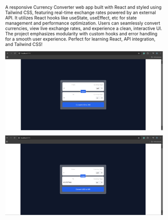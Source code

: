 A responsive Currency Converter web app built with React and styled using Tailwind CSS, featuring real-time exchange rates powered by an external API. It utilizes React hooks like useState, useEffect, etc for state management and performance optimization. Users can seamlessly convert currencies, view live exchange rates, and experience a clean, interactive UI. The project emphasizes modularity with custom hooks and error handling for a smooth user experience. Perfect for learning React, API integration, and Tailwind CSS!

![image_alt](https://github.com/rutujagadhave19/Currency-Convertor/blob/018e7e734236cd5bb8d9153ad93d7da0216cd332/Screenshot%202024-12-29%20142135.png)

![image_alt](https://github.com/rutujagadhave19/Currency-Convertor/blob/149749f03a4233a051ce84a08063b46c2b9ade48/Screenshot%202024-12-29%20142201.png)
